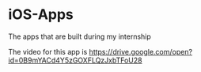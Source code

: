 # iOS-Apps
The apps that are built during my internship

The video for this app is https://drive.google.com/open?id=0B9mYACd4Y5zGOXFLQzJxbTFoU28

